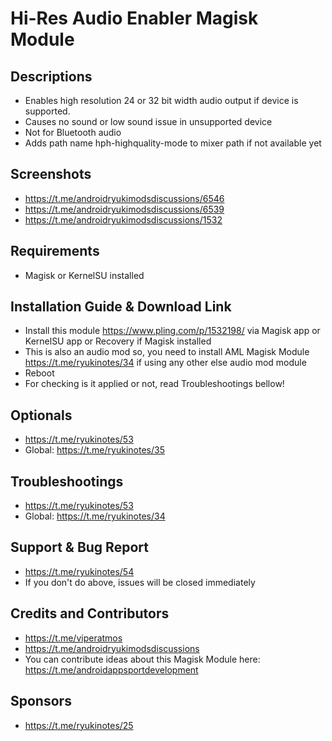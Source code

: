 # Hi-Res Audio Enabler Magisk Module

## Descriptions
- Enables high resolution 24 or 32 bit width audio output if device is supported.
- Causes no sound or low sound issue in unsupported device
- Not for Bluetooth audio
- Adds path name hph-highquality-mode to mixer path if not available yet

## Screenshots
- https://t.me/androidryukimodsdiscussions/6546
- https://t.me/androidryukimodsdiscussions/6539
- https://t.me/androidryukimodsdiscussions/1532

## Requirements
- Magisk or KernelSU installed

## Installation Guide & Download Link
- Install this module https://www.pling.com/p/1532198/ via Magisk app or KernelSU app or Recovery if Magisk installed
- This is also an audio mod so, you need to install AML Magisk Module https://t.me/ryukinotes/34 if using any other else audio mod module
- Reboot
- For checking is it applied or not, read Troubleshootings bellow!

## Optionals
- https://t.me/ryukinotes/53
- Global: https://t.me/ryukinotes/35

## Troubleshootings
- https://t.me/ryukinotes/53
- Global: https://t.me/ryukinotes/34

## Support & Bug Report
- https://t.me/ryukinotes/54
- If you don't do above, issues will be closed immediately

## Credits and Contributors
- https://t.me/viperatmos
- https://t.me/androidryukimodsdiscussions
- You can contribute ideas about this Magisk Module here: https://t.me/androidappsportdevelopment

## Sponsors
- https://t.me/ryukinotes/25


